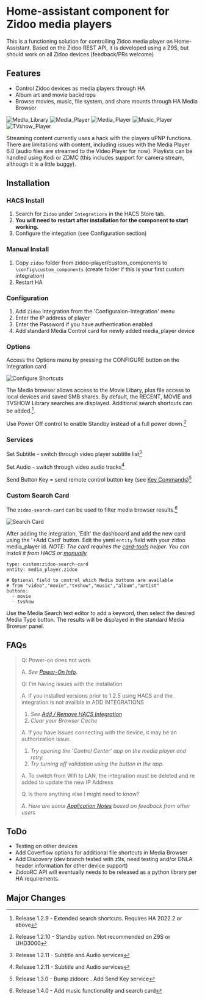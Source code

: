 # Home-assistant component for Zidoo media players

This is a functioning solution for controlling Zidoo media player on Home-Assistant.  Based on the Zidoo REST API, it is developed using a Z9S, but should work on all Zidoo devices (feedback/PRs welcome)

## Features

- Control Zidoo devices as media players through HA
- Album art and movie backdrops
- Browse movies, music, file system, and share mounts through HA Media Browser

![Media_Library](images/media_browser.png) ![Media_Player](images/tvshow_browse.png) 
![Media_Player](images/movie_playing.png) ![Music_Player](images/music_player.png) ![TVshow_Player](images/tvshow_player.png)

Streaming content currently uses a hack with the players uPNP functions.  There are limitations with content, including issues with the Media Player 6.0 (audio files are streamed to the Video Player for now).  Playlists can be handled using Kodi or ZDMC (this includes support for camera stream, although it is a little buggy). 

## Installation

### HACS Install 

1. Search for `Zidoo` under `Integrations` in the HACS Store tab.
2. **You will need to restart after installation for the component to start working.**
3. Configure the integation (see Configuration section)

### Manual Install

1. Copy `zidoo` folder from zidoo-player/custom_components to `\config\custom_components` (create folder if this is your first custom integration)
2. Restart HA

### Configuration

1. Add `Zidoo` Integration from the 'Configuraion-Integration' menu
2. Enter the IP address of player
3. Enter the Password if you have authentication enabled
4. Add standard Media Control card for newly added media_player device

### Options

Access the Options menu by pressing the CONFIGURE button on the Integration card

![Configure Shortcuts](images/config.png)

The Media browser allows access to the Movie Libary, plus file access to local devices and saved SMB shares.  By default, the RECENT, MOVIE and TVSHOW Library searches are displayed.  Additional search shortcuts can be added.[^3]. 

Use Power Off control to enable Standby instead of a full power down.[^4]

### Services

Set Subtitle - switch through video player subtitle list[^5]

Set Audio - switch through video audio tracks[^5]

Send Button Key = send remote control button key (see [Key Commands](key_commands.md))[^6]

### Custom Search Card
The `zidoo-search-card` can be used to filter media browser results.[^7]

![Search Card](images/search-card.png)

After adding the integration, 'Edit' the dashboard and add the new card using the '+Add Card' button.  Edit the yaml `entity` field with your zidoo media_player id.
 _*NOTE:  The card requires the [card-tools](https://github.com/thomasloven/lovelace-card-tools) helper.  You can install it from HACS or [manually](https://github.com/thomasloven/hass-config/wiki/Lovelace-Plugins)*_

```
type: custom:zidoo-search-card
entity: media_player.zidoo

# Optional field to control which Media buttons are available
# from "video","movie","tvshow","music","album","artist"
buttons:
  - movie
  - tvshow 
```

Use the Media Search text editor to add a keyword, then select the desired Media Type button.  The results will be displayed in the standard Media Browser panel.

## FAQs
> Q: Power-on does not work
>
>  A. _See [Power-On Info](power.md)._
> 
> Q: I'm having issues with the installation
>
> A. If you installed versions prior to 1.2.5 using HACS and the integration is not availble in ADD INTEGRATIONS
>  1. _See  [Add / Remove HACS Integration](add_remove.md)_
>  2. _Clear your Browser Cache_
>  
> A. If you have issues connecting with the device, it may be an authorization issue.  
>  1. _Try opening the 'Control Center' app on the media player and retry._
>  2. _Try turning off validation using the button in the app._  
>
> A. To switch from Wifi to LAN, the integration must be deleted and re added to update the new IP Address  
>
> Q. Is there anything else I might need to know?
>
> A. _Here are some [Application Notes](notes.md) based on feedback from other users_

## ToDo

- Testing on other devices
- Add Coverflow options for additional file shortcuts in Media Browser
- Add Discovery (dev branch tested with z9s, need testing and/or DNLA header information for other device support)
- ZidooRC API will eventually needs to be released as a python library per HA requirements.  

## Major Changes

[^1]: Release 1.1 - can be used on older HA versions, requires manual integration and is limited to basic player control.
[^2]: Release 1.2 - adds config flow
[^3]: Release 1.2.9 - Extended search shortcuts.  Requires HA 2022.2 or above
[^4]: Release 1.2.10 - Standby option.  Not recommended on Z9S or UHD3000
[^5]: Release 1.2.11 - Subtitle and Audio services
[^6]: Release 1.3.0 - Bump zidoorc .  Add Send Key service
[^7]: Release 1.4.0 - Add music functionality and search card
